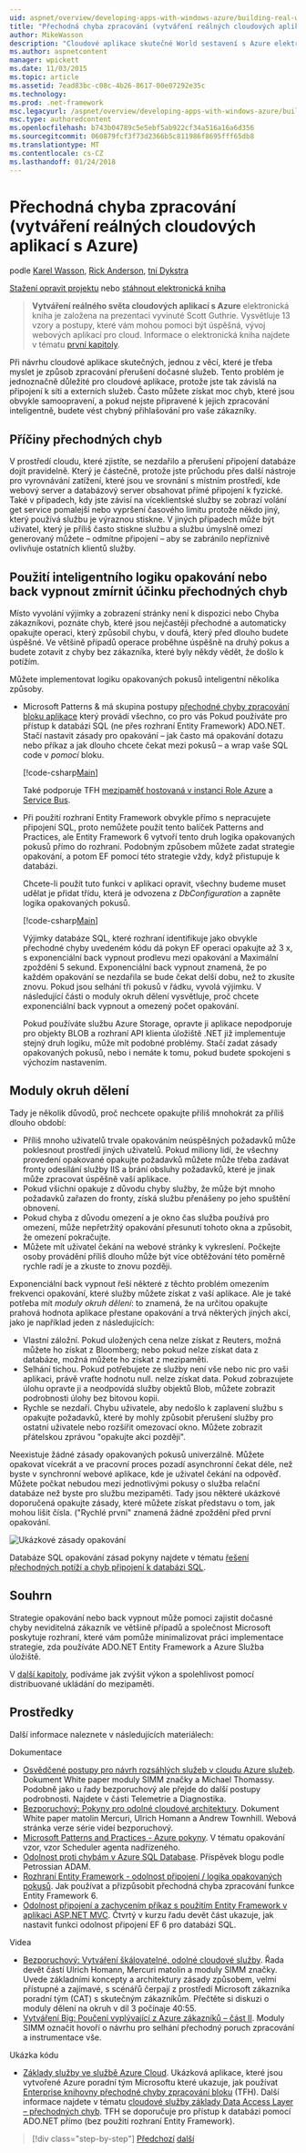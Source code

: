 ```yaml
---
uid: aspnet/overview/developing-apps-with-windows-azure/building-real-world-cloud-apps-with-windows-azure/transient-fault-handling
title: "Přechodná chyba zpracování (vytváření reálných cloudových aplikací s Azure) | Microsoft Docs"
author: MikeWasson
description: "Cloudové aplikace skutečné World sestavení s Azure elektronická kniha je založena na prezentace vyvinuté Scott Guthrie. Vysvětluje 13 vzory a postupy, které můžete mu..."
ms.author: aspnetcontent
manager: wpickett
ms.date: 11/03/2015
ms.topic: article
ms.assetid: 7ead83bc-c08c-4b26-8617-00e07292e35c
ms.technology: 
ms.prod: .net-framework
msc.legacyurl: /aspnet/overview/developing-apps-with-windows-azure/building-real-world-cloud-apps-with-windows-azure/transient-fault-handling
msc.type: authoredcontent
ms.openlocfilehash: b743b04789c5e5ebf5ab922cf34a516a16a6d356
ms.sourcegitcommit: 060879fcf3f73d2366b5c811986f8695fff65db8
ms.translationtype: MT
ms.contentlocale: cs-CZ
ms.lasthandoff: 01/24/2018
---
```

<a name="transient-fault-handling-building-real-world-cloud-apps-with-azure"></a>Přechodná chyba zpracování (vytváření reálných cloudových aplikací s Azure)
====================
podle [Karel Wasson](https://github.com/MikeWasson), [Rick Anderson](https://github.com/Rick-Anderson), [tní Dykstra](https://github.com/tdykstra)

[Stažení opravit projektu](http://code.msdn.microsoft.com/Fix-It-app-for-Building-cdd80df4) nebo [stáhnout elektronická kniha](http://blogs.msdn.com/b/microsoft_press/archive/2014/07/23/free-ebook-building-cloud-apps-with-microsoft-azure.aspx)

> **Vytváření reálného světa cloudových aplikací s Azure** elektronická kniha je založena na prezentaci vyvinuté Scott Guthrie. Vysvětluje 13 vzory a postupy, které vám mohou pomoci být úspěšná, vývoj webových aplikací pro cloud. Informace o elektronická kniha najdete v tématu [první kapitoly](introduction.md).


Při návrhu cloudové aplikace skutečných, jednou z věcí, které je třeba myslet je způsob zpracování přerušení dočasné služeb. Tento problém je jednoznačně důležité pro cloudové aplikace, protože jste tak závislá na připojení k síti a externích služeb. Často můžete získat moc chyb, které jsou obvykle samoopravení, a pokud nejste připravené k jejich zpracování inteligentně, budete vést chybný přihlašování pro vaše zákazníky.

## <a name="causes-of-transient-failures"></a>Příčiny přechodných chyb

V prostředí cloudu, které zjistíte, se nezdařilo a přerušení připojení databáze dojít pravidelně. Který je částečně, protože jste průchodu přes další nástroje pro vyrovnávání zatížení, které jsou ve srovnání s místním prostředí, kde webový server a databázový server obsahovat přímé připojení k fyzické. Také v případech, kdy jste závisí na víceklientské služby se zobrazí volání get service pomalejší nebo vypršení časového limitu protože někdo jiný, který používá službu je výraznou stiskne. V jiných případech může být uživatel, který je příliš často stiskne službu a službu úmyslně omezí generovaný můžete – odmítne připojení – aby se zabránilo nepříznivě ovlivňuje ostatních klientů služby.

## <a name="use-smart-retryback-off-logic-to-mitigate-the-effect-of-transient-failures"></a>Použití inteligentního logiku opakování nebo back vypnout zmírnit účinku přechodných chyb

Místo vyvolání výjimky a zobrazení stránky není k dispozici nebo Chyba zákazníkovi, poznáte chyb, které jsou nejčastěji přechodné a automaticky opakujte operaci, který způsobil chybu, v doufá, který před dlouho budete úspěšné. Ve většině případů operace proběhne úspěšně na druhý pokus a budete zotavit z chyby bez zákazníka, které byly někdy vědět, že došlo k potížím.

Můžete implementovat logiku opakovaných pokusů inteligentní několika způsoby.

- Microsoft Patterns &amp; má skupina postupy [přechodné chyby zpracování bloku aplikace](https://msdn.microsoft.com/library/dn440719(v=pandp.60).aspx) který provádí všechno, co pro vás Pokud používáte pro přístup k databázi SQL (ne přes rozhraní Entity Framework) ADO.NET. Stačí nastavit zásady pro opakování – jak často má opakování dotazu nebo příkaz a jak dlouho chcete čekat mezi pokusů – a wrap vaše SQL code v *pomocí* bloku.

    [!code-csharp[Main](transient-fault-handling/samples/sample1.cs)]

    Také podporuje TFH [mezipaměť hostovaná v instanci Role Azure](https://msdn.microsoft.com/library/windowsazure/dn386103.aspx) a [Service Bus](https://azure.microsoft.com/services/service-bus/).
- Při použití rozhraní Entity Framework obvykle přímo s nepracujete připojení SQL, proto nemůžete použít tento balíček Patterns and Practices, ale Entity Framework 6 vytvoří tento druh logika opakovaných pokusů přímo do rozhraní. Podobným způsobem můžete zadat strategie opakování, a potom EF pomocí této strategie vždy, když přistupuje k databázi.

    Chcete-li použít tuto funkci v aplikaci opravit, všechny budeme muset udělat je přidat třídu, která je odvozena z *DbConfiguration* a zapněte logika opakovaných pokusů.

    [!code-csharp[Main](transient-fault-handling/samples/sample2.cs)]

    Výjimky databáze SQL, které rozhraní identifikuje jako obvykle přechodné chyby uvedeném kódu dá pokyn EF operaci opakujte až 3 x, s exponenciální back vypnout prodlevu mezi opakování a Maximální zpoždění 5 sekund. Exponenciální back vypnout znamená, že po každém opakování se nezdařila se bude čekat delší dobu, než to zkusíte znovu. Pokud jsou selhání tři pokusů v řádku, vyvolá výjimku. V následující části o moduly okruh dělení vysvětluje, proč chcete exponenciální back vypnout a omezený počet opakování.

    Pokud používáte službu Azure Storage, opravte ji aplikace nepodporuje pro objekty BLOB a rozhraní API klienta úložiště .NET již implementuje stejný druh logiku, může mít podobné problémy. Stačí zadat zásady opakovaných pokusů, nebo i nemáte k tomu, pokud budete spokojeni s výchozím nastavením.

<a id="circuitbreakers"></a>
## <a name="circuit-breakers"></a>Moduly okruh dělení

Tady je několik důvodů, proč nechcete opakujte příliš mnohokrát za příliš dlouho období:

- Příliš mnoho uživatelů trvale opakováním neúspěšných požadavků může poklesnout prostředí jiných uživatelů. Pokud miliony lidí, že všechny provedení opakované opakujte požadavků můžete může třeba zadávat fronty odesílání služby IIS a brání obsluhy požadavků, které je jinak může zpracovat úspěšně vaší aplikace.
- Pokud všichni opakuje z důvodu chyby služby, že může být mnoho požadavků zařazen do fronty, získá službu přenášeny po jeho spuštění obnovení.
- Pokud chyba z důvodu omezení a je okno čas služba používá pro omezení, může nepřetržitý opakování přesunutí tohoto okna a způsobit, že omezení pokračujte.
- Můžete mít uživatel čekání na webové stránky k vykreslení. Počkejte osoby provádění příliš dlouho může být více obtěžování této poměrně rychle radí je a zkuste to znovu později.

Exponenciální back vypnout řeší některé z těchto problém omezením frekvenci opakování, které služby můžete získat z vaší aplikace. Ale je také potřeba mít *moduly okruh dělení*: to znamená, že na určitou opakujte prahová hodnota aplikace přestane opakování a trvá některých jiných akcí, jako je například jeden z následujících:

- Vlastní záložní. Pokud uložených cena nelze získat z Reuters, možná můžete ho získat z Bloomberg; nebo pokud nelze získat data z databáze, možná můžete ho získat z mezipaměti.
- Selhání tichou. Pokud potřebujete ze služby není vše nebo nic pro vaši aplikaci, právě vraťte hodnotu null. nelze získat data. Pokud zobrazujete úlohu opravte ji a neodpovídá služby objektů Blob, můžete zobrazit podrobnosti úlohy bez bitovou kopii.
- Rychle se nezdaří. Chybu uživatele, aby nedošlo k zaplavení službu s opakujte požadavků, které by mohly způsobit přerušení služby pro ostatní uživatele nebo rozšířit omezovací okno. Můžete zobrazit přátelskou zprávou "opakujte akci později".

Neexistuje žádné zásady opakovaných pokusů univerzálně. Můžete opakovat vícekrát a ve pracovní proces pozadí asynchronní čekat déle, než byste v synchronní webové aplikace, kde je uživatel čekání na odpověď. Můžete počkat nebudou mezi jednotlivými pokusy o služba relační databáze než byste pro službu mezipaměti. Tady jsou některé ukázkové doporučená opakujte zásady, které můžete získat představu o tom, jak mohou lišit čísla. ("Rychlé první" znamená žádné zpoždění před první opakování.

![Ukázkové zásady opakování](transient-fault-handling/_static/image1.png)

Databáze SQL opakování zásad pokyny najdete v tématu [řešení přechodných potíží a chyb připojení k databázi SQL](https://azure.microsoft.com/documentation/articles/sql-database-connectivity-issues/).

## <a name="summary"></a>Souhrn

Strategie opakování nebo back vypnout může pomoci zajistit dočasné chyby neviditelná zákazník ve většině případů a společnost Microsoft poskytuje rozhraní, které vám pomůže minimalizovat práci implementace strategie, zda používáte ADO.NET Entity Framework a Azure Služba úložiště.

V [další kapitoly](distributed-caching.md), podíváme jak zvýšit výkon a spolehlivost pomocí distribuované ukládání do mezipaměti.

## <a name="resources"></a>Prostředky

Další informace naleznete v následujících materiálech:

Dokumentace

- [Osvědčené postupy pro návrh rozsáhlých služeb v cloudu Azure služeb](https://msdn.microsoft.com/library/windowsazure/jj717232.aspx). Dokument White paper moduly SIMM značky a Michael Thomassy. Podobně jako u řady bezporuchový ale přejde do další postupy podrobnosti. Najdete v části Telemetrie a Diagnostika.
- [Bezporuchový: Pokyny pro odolné cloudové architektury](https://msdn.microsoft.com/library/windowsazure/jj853352.aspx). Dokument White paper matolin Mercuri, Ulrich Homann a Andrew Townhill. Webová stránka verze série videí bezporuchový.
- [Microsoft Patterns and Practices - Azure pokyny](https://msdn.microsoft.com/library/dn568099.aspx). V tématu opakování vzor, vzor Scheduler agenta nadřízeného.
- [Odolnost proti chybám v Azure SQL Database](https://blogs.msdn.com/b/windowsazure/archive/2012/07/30/fault-tolerance-in-windows-azure-sql-database.aspx). Příspěvek blogu podle Petrossian ADAM.
- [Rozhraní Entity Framework - odolnost připojení / logika opakovaných pokusů](https://msdn.microsoft.com/data/dn456835). Jak používat a přizpůsobit přechodná chyba zpracování funkce Entity Framework 6.
- [Odolnost připojení a zachycením příkaz s použitím Entity Framework v aplikaci ASP.NET MVC](../../../../mvc/overview/getting-started/getting-started-with-ef-using-mvc/connection-resiliency-and-command-interception-with-the-entity-framework-in-an-asp-net-mvc-application.md). Čtvrtý v kurzu řadu devět část ukazuje, jak nastavit funkci odolnost připojení EF 6 pro databázi SQL.

Videa

- [Bezporuchový: Vytváření škálovatelné, odolné cloudové služby](https://channel9.msdn.com/Series/FailSafe). Řada devět částí Ulrich Homann, Mercuri matolin a moduly SIMM značky. Uvede základními koncepty a architektury zásady způsobem, velmi přístupné a zajímavé, s scénářů čerpají z prostředí Microsoft zákazníka poradní tým (CAT) s skutečným zákazníkům. Přečtěte si diskuzi o moduly dělení na okruh v díl 3 počínaje 40:55.
- [Vytváření Big: Poučení vyplývající z Azure zákazníků – část II](https://channel9.msdn.com/Events/Build/2012/3-030). Moduly SIMM označit hovoří o návrhu pro selhání přechodný poruch zpracování a instrumentace vše.

Ukázka kódu

- [Základy služby ve službě Azure Cloud](https://code.msdn.microsoft.com/Cloud-Service-Fundamentals-4ca72649). Ukázková aplikace, které jsou vytvořené Azure poradní tým Microsoftu které ukazuje, jak používat [Enterprise knihovny přechodné chyby zpracování bloku](http://nuget.org/packages/EnterpriseLibrary.TransientFaultHandling/) (TFH). Další informace najdete v tématu [cloudové služby základy Data Access Layer – přechodných chyb](https://social.technet.microsoft.com/wiki/contents/articles/18665.cloud-service-fundamentals-data-access-layer-transient-fault-handling.aspx). TFH se doporučuje pro přístup k databázi pomocí ADO.NET přímo (bez použití rozhraní Entity Framework).

>[!div class="step-by-step"]
[Předchozí](monitoring-and-telemetry.md)
[další](distributed-caching.md)
